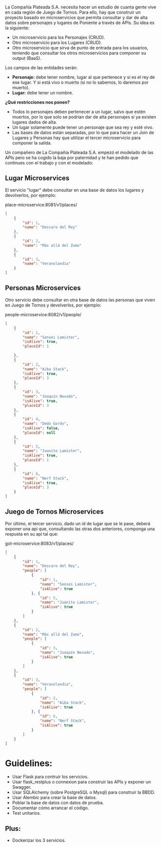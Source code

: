 La Compañía Plateada S.A. necesita hacer un estudio de cuanta gente vive en cada región de Juego de Tornos. Para ello, hay que construir un proyecto basado en microservicios que permita consultar y dar de alta datos sobre personajes y lugares de Poniente a través de APIs.
Su idea es la siguiente:
- Un microservicio para los Personajes (CRUD).
- Otro microservicio para los Lugares (CRUD).
- Otro microservicio que sirva de punto de entrada para los usuarios, teniendo que consultar los otros microservicios para componer su output (BaaS).

Los campos de las entidades serán:
- **Personaje:** debe tener nombre, lugar al que pertenece y si es el rey de ese lugar. Y si está vivo o muerto (si no lo sabemos, lo daremos por muerto).
- **Lugar:** debe tener un nombre.


**¿Qué restricciones nos ponen?** 
- Todos lo personajes deben pertenecer a un lugar, salvo que estén muertos, por lo que solo se podrían dar de alta personajes si ya existen lugares dados de alta.
- Un lugar solamente puede tener un personaje que sea rey y esté vivo.
- Las bases de datos están separadas, por lo que para hacer un Join de Lugares y Personas hay que utilizar el tercer microservicio para componer la salida.


Un compañero de La Compañía Plateada S.A. empezó el modelado de las APIs pero se ha cogido la baja por paternidad y te han pedido que continues con el trabajo y con el modelado:


## Lugar Microservices
El servicio "lugar" debe consultar en una base de datos los lugares y devolverlos, por ejemplo:

place-microservice:8081/v1/places/
```json
[
    {
        "id": 1,
        "name": "Descaro del Rey"
    },
    {
        "id": 2,
        "name": "Más allá del Zumo"
    },
    {
        "id": 3,
        "name": "Veranolandia"
    }
]
```

## Personas Microservices
Otro servicio debe consultar en otra base de datos las personas que viven en Juego de Tornos  y devolverlos, por ejemplo:

people-microservice:8082/v1/people/
```json
[
    {
        "id": 1,
        "name": "Sensei Lamister",
        "isAlive": true,
        "placeId": 1
        
    },
    {
        "id": 2,
        "name": "Aiba Stack",
        "isAlive": true,
        "placeId": 3
    },
    {
        "id": 3,
        "name": "Joaquín Nevado",
        "isAlive": true,
        "placeId": 3
    },
    {
        "id": 4,
        "name": "Dedo Gordo",
        "isAlive": false,
        "placeId": null
    },
    {
        "id": 5,
        "name": "Juanito Lamister",
        "isAlive": true,
        "placeId": 1
    },
    {
        "id": 6,
        "name": "Nerf Stack",
        "isAlive": true,
        "placeId": 3
    }
]
```


## Juego de Tornos Microservices
Por último, el tercer servicio, dado un id de lugar que se le pase, deberá exponer una api que, consultando las otras dos anteriores, componga una respusta en su api tal que:

got-microservice:8083/v1/places/
```json
[
    {
        "id": 1,
        "name": "Descaro del Rey",
        "people": [
            {
                "id": 1,
                "name": "Sensei Lamister",
                "isAlive": true
            }, {
                "id": 5,
                "name": "Juanito Lamister",
                "isAlive": true
            }
        ]
    },
    {
        "id": 2,
        "name": "Más allá del Zumo",
        "people": [
            {
                "id": 3,
                "name": "Juaquín Nevado",
                "isAlive": true
            }
        ]
    },
    {
        "id": 3,
        "name": "Veranolandia",
        "people": [
            {
                "id": 2,
                "name": "Aiba Stack",
                "isAlive": true
            }, {
                "id": 6,
                "name": "Nerf Stack",
                "isAlive": true
            }
        ]
    }
]
```

# Guidelines:
- Usar Flask para contruir los servicios.
- Usar flask_restplus o connexion para construir las APIs y exponer un Swagger.
- Usar SQLAlchemy (sobre PostgreSQL o Mysql) para construir la BBDD.
- Usar Alembic para crear la base de datos.
- Poblar la base de datos con datos de prueba.
- Documentar cómo arrancar el código.
- Test unitarios.

## Plus:
- Dockerizar los 3 servicios.
